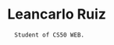 # Leancarlo Ruiz
      Student of CS50 WEB.



            





            

        
            
        